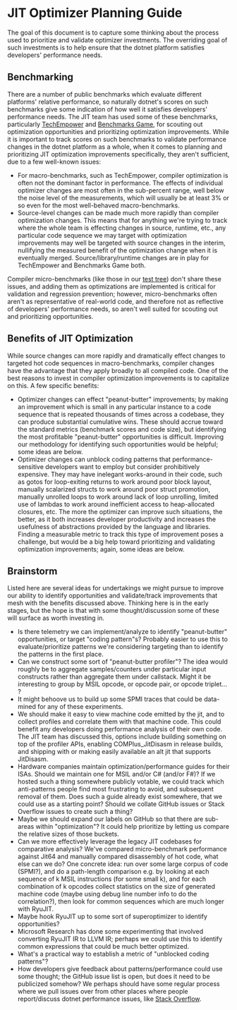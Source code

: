 JIT Optimizer Planning Guide
============================

The goal of this document is to capture some thinking about the process used to
prioritize and validate optimizer investments.  The overriding goal of such
investments is to help ensure that the dotnet platform satisfies developers'
performance needs.


Benchmarking
------------

There are a number of public benchmarks which evaluate different platforms'
relative performance, so naturally dotnet's scores on such benchmarks give
some indication of how well it satisfies developers' performance needs.  The JIT
team has used some of these benchmarks, particularly [TechEmpower](https://www.techempower.com/benchmarks/)
and [Benchmarks Game](http://benchmarksgame.alioth.debian.org/), for scouting
out optimization opportunities and prioritizing optimization improvements.
While it is important to track scores on such benchmarks to validate performance
changes in the dotnet platform as a whole, when it comes to planning and
prioritizing JIT optimization improvements specifically, they aren't sufficient,
due to a few well-known issues:

 - For macro-benchmarks, such as TechEmpower, compiler optimization is often not
   the dominant factor in performance.  The effects of individual optimizer
   changes are most often in the sub-percent range, well below the noise level
   of the measurements, which will usually be at least 3% or so even for the
   most well-behaved macro-benchmarks.
 - Source-level changes can be made much more rapidly than compiler optimization
   changes.  This means that for anything we're trying to track where the whole
   team is effecting changes in source, runtime, etc., any particular code
   sequence we may target with optimization improvements may well be targeted
   with source changes in the interim, nullifying the measured benefit of the
   optimization change when it is eventually merged.  Source/library/runtime
   changes are in play for TechEmpower and Benchmarks Game both.

Compiler micro-benchmarks (like those in our [test tree](https://github.com/dotnet/runtime/tree/main/src/tests/JIT/Performance/CodeQuality))
don't share these issues, and adding them as optimizations are implemented is
critical for validation and regression prevention; however, micro-benchmarks
often aren't as representative of real-world code, and therefore not as
reflective of developers' performance needs, so aren't well suited for scouting
out and prioritizing opportunities.


Benefits of JIT Optimization
----------------------------

While source changes can more rapidly and dramatically effect changes to
targeted hot code sequences in macro-benchmarks, compiler changes have the
advantage that they apply broadly to all compiled code.  One of the best reasons
to invest in compiler optimization improvements is to capitalize on this.  A few
specific benefits:

 - Optimizer changes can effect "peanut-butter" improvements; by making an
   improvement which is small in any particular instance to a code sequence that
   is repeated thousands of times across a codebase, they can produce substantial
   cumulative wins.  These should accrue toward the standard metrics (benchmark
   scores and code size), but identifying the most profitable "peanut-butter"
   opportunities is difficult.  Improving our methodology for identifying such
   opportunities would be helpful; some ideas are below.
 - Optimizer changes can unblock coding patterns that performance-sensitive
   developers want to employ but consider prohibitively expensive.  They may
   have inelegant works-around in their code, such as gotos for loop-exiting
   returns to work around poor block layout, manually scalarized structs to work
   around poor struct promotion, manually unrolled loops to work around lack of
   loop unrolling, limited use of lambdas to work around inefficient access to
   heap-allocated closures, etc.  The more the optimizer can improve such
   situations, the better, as it both increases developer productivity and
   increases the usefulness of abstractions provided by the language and
   libraries.  Finding a measurable metric to track this type of improvement
   poses a challenge, but would be a big help toward prioritizing and validating
   optimization improvements; again, some ideas are below.


Brainstorm
----------

Listed here are several ideas for undertakings we might pursue to improve our
ability to identify opportunities and validate/track improvements that mesh
with the benefits discussed above.  Thinking here is in the early stages, but
the hope is that with some thought/discussion some of these will surface as
worth investing in.

 - Is there telemetry we can implement/analyze to identify "peanut-butter"
   opportunities, or target "coding pattern"s?  Probably easier to use this
   to evaluate/prioritize patterns we're considering targeting than to identify
   the patterns in the first place.
 - Can we construct some sort of "peanut-butter profiler"?  The idea would
   roughly be to aggregate samples/counters under particular input constructs
   rather than aggregate them under callstack.  Might it be interesting to
   group by MSIL opcode, or opcode pair, or opcode triplet... ?
 - It might behoove us to build up some SPMI traces that could be data-mined
   for any of these experiments.
 - We should make it easy to view machine code emitted by the jit, and to
   collect profiles and correlate them with that machine code.  This could
   benefit any developers doing performance analysis of their own code.
   The JIT team has discussed this, options include building something on top of
   the profiler APIs, enabling COMPlus_JitDisasm in release builds, and shipping
   with or making easily available an alt jit that supports JitDisasm.
 - Hardware companies maintain optimization/performance guides for their ISAs.
   Should we maintain one for MSIL and/or C# (and/or F#)?  If we hosted such a
   thing somewhere publicly votable, we could track which anti-patterns people
   find most frustrating to avoid, and subsequent removal of them.  Does such
   a guide already exist somewhere, that we could use as a starting point?
   Should we collate GitHub issues or Stack Overflow issues to create such a thing?
 - Maybe we should expand our labels on GitHub so that there are sub-areas
   within "optimization"?  It could help prioritize by letting us compare the
   relative sizes of those buckets.
 - Can we more effectively leverage the legacy JIT codebases for comparative
   analysis?  We've compared micro-benchmark performance against Jit64 and
   manually compared disassembly of hot code, what else can we do?  One concrete
   idea:  run over some large corpus of code (SPMI?), and do a path-length
   comparison e.g. by looking at each sequence of k MSIL instructions (for some
   small k), and for each combination of k opcodes collect statistics on the
   size of generated machine code (maybe using debug line number info to do the
   correlation?), then look for common sequences which are much longer with
   RyuJIT.
 - Maybe hook RyuJIT up to some sort of superoptimizer to identify opportunities?
 - Microsoft Research has done some experimenting that involved converting RyuJIT
   IR to LLVM IR; perhaps we could use this to identify common expressions that
   could be much better optimized.
 - What's a practical way to establish a metric of "unblocked coding patterns"?
 - How developers give feedback about patterns/performance could use some thought;
   the GitHub issue list is open, but does it need to be publicized somehow?  We
   perhaps should have some regular process where we pull issues over from other
   places where people report/discuss dotnet performance issues, like
   [Stack Overflow](https://stackoverflow.com/questions/tagged/performance+.net).
